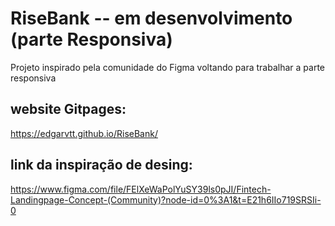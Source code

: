 # RiseBank -- em desenvolvimento (parte Responsiva)
Projeto inspirado pela comunidade do Figma 
voltando para trabalhar a parte responsiva
## website Gitpages:
https://edgarvtt.github.io/RiseBank/
## link da inspiração de desing:
https://www.figma.com/file/FElXeWaPolYuSY39ls0pJI/Fintech-Landingpage-Concept-(Community)?node-id=0%3A1&t=E21h6IIo719SRSIi-0
